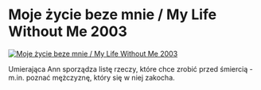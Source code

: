 Moje życie beze mnie / My Life Without Me 2003 
=============
[![Moje życie beze mnie / My Life Without Me 2003 ](http://vidos.pl/images/player.gif)](http://vidos.pl/moje-zycie-beze-mnie-my-life-without-me-2003)

 Umierająca Ann sporządza listę rzeczy, które chce zrobić przed śmiercią - m.in. poznać mężczyznę, który się w niej zakocha.
